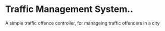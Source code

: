 # Traffic Management System.. 
<p style="text: center"> A simple traffic offence controller, for manageing traffic offenders in a city</p>
